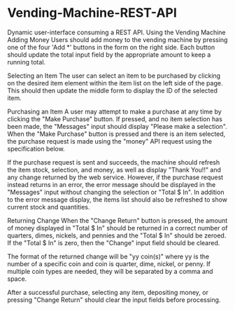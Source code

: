 # Vending-Machine-REST-API
Dynamic user-interface consuming a REST API.
Using the Vending Machine Adding Money Users should add money to the vending machine by pressing one of the four 'Add *' buttons in the form on the right side. Each button should update the total input field by the appropriate amount to keep a running total.

Selecting an Item The user can select an item to be purchased by clicking on the desired item element within the item list on the left side of the page. This should then update the middle form to display the ID of the selected item.

Purchasing an Item A user may attempt to make a purchase at any time by clicking the "Make Purchase" button. If pressed, and no item selection has been made, the "Messages" input should display "Please make a selection". When the "Make Purchase" button is pressed and there is an item selected, the purchase request is made using the "money" API request using the specification below.

If the purchase request is sent and succeeds, the machine should refresh the item stock, selection, and money, as well as display "Thank You!!" and any change returned by the web service. However, if the purchase request instead returns in an error, the error message should be displayed in the "Messages" input without changing the selection or "Total $ In". In addition to the error message display, the items list should also be refreshed to show current stock and quantities.

Returning Change When the "Change Return" button is pressed, the amount of money displayed in "Total $ In" should be returned in a correct number of quarters, dimes, nickels, and pennies and the "Total $ In" should be zeroed. If the "Total $ In" is zero, then the "Change" input field should be cleared.

The format of the returned change will be "yy coin(s)" where yy is the number of a specific coin and coin is quarter, dime, nickel, or penny. If multiple coin types are needed, they will be separated by a comma and space.

After a successful purchase, selecting any item, depositing money, or pressing "Change Return" should clear the input fields before processing.
